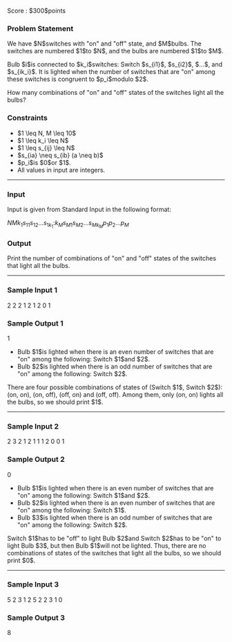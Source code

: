
<div>

<span>

<span>

<p>
Score : $300$points
</p>

<div>

<section>

### **Problem Statement**

<p>
We have $N$switches with "on" and "off" state, and $M$bulbs. The switches are numbered $1$to $N$, and the bulbs are numbered $1$to $M$.
</p>

<p>
Bulb $i$is connected to $k_i$switches: Switch $s_{i1}$, $s_{i2}$, $...$, and $s_{ik_i}$. It is lighted when the number of switches that are "on" among these switches is congruent to $p_i$modulo $2$.
</p>

<p>
How many combinations of "on" and "off" states of the switches light all the bulbs?
</p>

</section>

</div>

<div>

<section>

### **Constraints**

<ul>

<li>
$1 \leq N, M \leq 10$
</li>

<li>
$1 \leq k_i \leq N$
</li>

<li>
$1 \leq s_{ij} \leq N$
</li>

<li>
$s_{ia} \neq s_{ib} (a \neq b)$
</li>

<li>
$p_i$is $0$or $1$.
</li>

<li>
All values in input are integers.
</li>

</ul>

</section>

</div>

---

<div>

<div>

<section>

### **Input**

<p>
Input is given from Standard Input in the following format:
</p>

<div>

$N$$M$$k_1$$s_{11}$$s_{12}$$...$$s_{1k_1}$$:$$k_M$$s_{M1}$$s_{M2}$$...$$s_{Mk_M}$$p_1$$p_2$$...$$p_M$
</div>

</section>

</div>

<div>

<section>

### **Output**

<p>
Print the number of combinations of "on" and "off" states of the switches that light all the bulbs.
</p>

</section>

</div>

</div>

---

<div>

<section>

### **Sample Input 1**

<div>

2 2
2 1 2
1 2
0 1

</div>

</section>

</div>

<div>

<section>

### **Sample Output 1**

<div>

1

</div>

<ul>

<li>
Bulb $1$is lighted when there is an even number of switches that are "on" among the following: Switch $1$and $2$.
</li>

<li>
Bulb $2$is lighted when there is an odd number of switches that are "on" among the following: Switch $2$.
</li>

</ul>

<p>
There are four possible combinations of states of (Switch $1$, Switch $2$): (on, on), (on, off), (off, on) and (off, off). Among them, only (on, on) lights all the bulbs, so we should print $1$.
</p>

</section>

</div>

---

<div>

<section>

### **Sample Input 2**

<div>

2 3
2 1 2
1 1
1 2
0 0 1

</div>

</section>

</div>

<div>

<section>

### **Sample Output 2**

<div>

0

</div>

<ul>

<li>
Bulb $1$is lighted when there is an even number of switches that are "on" among the following: Switch $1$and $2$.
</li>

<li>
Bulb $2$is lighted when there is an even number of switches that are "on" among the following: Switch $1$.
</li>

<li>
Bulb $3$is lighted when there is an odd number of switches that are "on" among the following: Switch $2$.
</li>

</ul>

<p>
Switch $1$has to be "off" to light Bulb $2$and Switch $2$has to be "on" to light Bulb $3$, but then Bulb $1$will not be lighted. Thus, there are no combinations of states of the switches that light all the bulbs, so we should print $0$.
</p>

</section>

</div>

---

<div>

<section>

### **Sample Input 3**

<div>

5 2
3 1 2 5
2 2 3
1 0

</div>

</section>

</div>

<div>

<section>

### **Sample Output 3**

<div>

8

</div>

</section>

</div>

</span>

</span>

</div>
